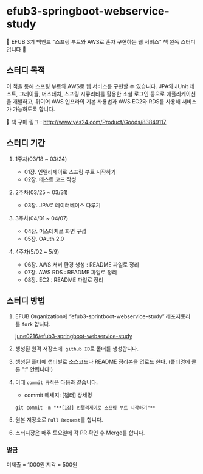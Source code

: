 # efub3-springboot-webservice-study
💚 EFUB 3기 백엔드 "스프링 부트와 AWS로 혼자 구현하는 웹 서비스" 책 완독 스터디입니다 💚


## 스터디 목적
이 책을 통해 스프링 부트와 AWS로 웹 서비스를 구현할 수 있습니다. 
JPA와 JUnit 테스트, 그레이들, 머스테치, 스프링 시큐리티를 활용한 소셜 로그인 등으로 애플리케이션을 개발하고, 뒤이어 AWS 인프라의 기본 사용법과 AWS EC2와 RDS를 사용해 서비스가 가능하도록 합니다.

📗 책 구매 링크 : http://www.yes24.com/Product/Goods/83849117


## 스터디 기간

1. 1주차(03/18 ~ 03/24)
    - 01장. 인텔리제이로 스프링 부트 시작하기
    - 02장. 테스트 코드 작성

1. 2주차(03/25 ~ 03/31)
    - 03장. JPA로 데이터베이스 다루기

1. 3주차(04/01 ~ 04/07)
    - 04장. 머스테치로 화면 구성
    - 05장. OAuth 2.0
    
2. 4주차(5/02 ~ 5/9)
    - 06장. AWS 서버 환경 생성 : README 파일로 정리
    - 07장. AWS RDS : README 파일로 정리
    - 08장. EC2 : README 파일로 정리


## 스터디 방법

1. EFUB Organization에 “efub3-sprintboot-webservice-study” 레포지토리를 `fork` 합니다. 
    
    [june0216/efub3-springboot-webservice-study](https://github.com/june0216/efub3-springboot-webservice-study)
    
2. 생성된 원격 저장소에  `github ID`로 폴더를 생성합니다. 
3. 생성된 폴더에 챕터별로 소스코드나 README 정리본을 업로드 한다. (폴더명에 콜론 ":" 안됩니다!)
4. 이때 `commit 규칙`은 다음과 같습니다. 
    - commit 메세지: [챕터] 상세명
    
    `git commit -m "**[1장] 인텔리제이로 스프링 부트 시작하기"**`
    
5. 원본 저장소로 `Pull Request`를 합니다. 
6. 스터디장은 매주 토요일에 각 PR 확인 후 Merge를 합니다.

### 벌금

미제출 = 1000원
지각 = 500원
